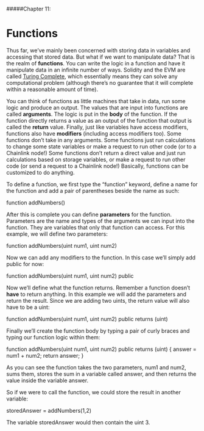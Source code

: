 #####Chapter 11:

# Functions

<!-- <ContentWrapp>
  <div class="imgContainer">
    <img alt="story_image_2_0" src="/images/chapter/man.svg" width="150px" height="150px">
  </div>

  <div class="itemsContainer">
    <div class="item-text">
     Connect your artwork to the price of gold or ETH or overall Market Cap. Mention the concept of “Hybrid Smart Contracts”. 
    </div>
  </div>
</ContentWrapp> -->

Thus far, we’ve mainly been concerned with storing data in variables and accessing that stored data. But what if we want to manipulate data? That is the realm of **functions**. You can write the logic in a function and have it manipulate data in an infinite number of ways. Solidity and the EVM are called [Turing Complete](https://stackoverflow.com/questions/7284/what-is-turing-complete "Turing Complete"), which essentially means they can solve any computational problem (although there’s no guarantee that it will complete within a reasonable amount of time). 

You can think of functions as little machines that take in data, run some logic and produce an output. The values that are input into functions are called **arguments**. The logic is put in the **body** of the function. If the function directly returns a value as an output of the function that output is called the **return** value. Finally, just like variables have access modifiers, functions also have **modifiers** (including access modifiers too). Some functions don’t take in any arguments. Some functions just run calculations to change some state variables or make a request to run other code (or to a Chainlink node!) Some functions don’t return a direct value and just run calculations based on storage variables, or make a request to run other code (or send a request to a Chainlink node!) Basically, functions can be customized to do anything.

To define a function, we first type the “function” keyword, define a name for the function and add a pair of parentheses beside the name as such:

<Highlight class="language-javascript">
function addNumbers()
</Highlight>

After this is complete you can define **parameters** for the function. Parameters are the name and types of the arguments we can input into the function. They are variables that only that function can access. For this example, we will define two parameters: 

<Highlight class="language-javascript">
function addNumbers(uint num1, uint num2)
</Highlight>

Now we can add any modifiers to the function. In this case we’ll simply add public for now:

<Highlight class="language-javascript">
function addNumbers(uint num1, uint num2) public
</Highlight>

Now we’ll define what the function returns. Remember a function doesn’t **have** to return anything. In this example we will add the parameters and return the result. Since we are adding two uints, the return value will also have to be a uint:

<Highlight class="language-javascript">
function addNumbers(uint num1, uint num2) public returns (uint)
</Highlight>

Finally we’ll create the function body by typing a pair of curly braces and typing our function logic within them:

<Highlight class="language-javascript">
function addNumbers(uint num1, uint num2) public returns (uint) {
 answer = num1 + num2;
 return answer;
}
</Highlight>

As you can see the function takes the two parameters, num1 and num2, sums them, stores the sum in a variable called answer, and then returns the value inside the variable answer.

So if we were to call the function, we could store the result in another variable:

<Highlight class="language-javascript">
storedAnswer = addNumbers(1,2)
</Highlight>

The variable storedAnswer would then contain the uint 3.

